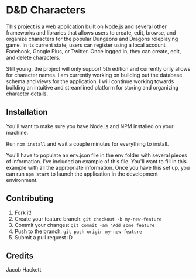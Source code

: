 # D&D Characters

This project is a web application built on Node.js and several other frameworks and libraries that allows users to create, edit, browse, and organize characters for the popular Dungeons and Dragons roleplaying game. In its current state, users can register using a local account, Facebook, Google Plus, or Twitter. Once logged in, they can create, edit, and delete characters.

Still young, the project will only support 5th edition and currently only allows for character names. I am currently working on building out the database schema and views for the application. I will continue working towards building an intuitive and streamlined platform for storing and organizing character details.

## Installation

You'll want to make sure you have Node.js and NPM installed on your machine.

Run `npm install` and wait a couple minutes for everything to install.

You'll have to populate an env.json file in the env folder with several pieces of information. I've included an example of this file. You'll want to fill in this example with all the appropriate information. Once you have this set up, you can run `npm start` to launch the application in the development environment.

## Contributing

1. Fork it!
2. Create your feature branch: `git checkout -b my-new-feature`
3. Commit your changes: `git commit -am 'Add some feature'`
4. Push to the branch: `git push origin my-new-feature`
5. Submit a pull request :D

## Credits

Jacob Hackett
